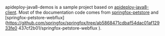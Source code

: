 apideploy-java8-demos is a sample project based on [apideploy-java8-client](https://github.com/apideploy-team/apideploy-java-client). Most of the documentation code comes from [springfox-petstore]( https://github.com/springfox/springfox/tree/ab5868471cdbaf54dac01af12933fe0437cf2b01/springfox-petstore) and [springfox-petstore-webflux](https://github.com/springfox/springfox/tree/ab5868471cdbaf54dac01af12933fe0 437cf2b01/springfox-petstore-webflux ).